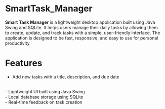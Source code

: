 # SmartTask_Manager
**Smart Task Manager** is a lightweight desktop application built using Java Swing and SQLite. It helps users manage their daily tasks by allowing them to create, update, and track tasks with a simple, user-friendly interface. The application is designed to be fast, responsive, and easy to use for personal productivity.

# Features 
- Add new tasks with a title, description, and due date 
<br>
- Lightweight UI built using Java Swing
<br>
- Local database storage using SQLite
<br>
- Real-time feedback on task creation
<br>
